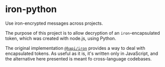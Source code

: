 # iron-python

Use iron-encrypted messages across projects.

The purpose of this project is to allow decryption of an `iron`-encapsulated
token, which was created with node.js, using Python.

The original implementation [`@hapi/iron`](https://github.com/hapijs/iron) provides
a way to deal with encapsulated tokens.
As useful as it is, it's written only in JavaScript, and the alternative here presented
is meant fo cross-language codebases.
